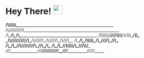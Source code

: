 # Hey There! <img src="https://raw.githubusercontent.com/MartinHeinz/MartinHeinz/master/wave.gif" width="30px">

__/\\\\\\\\\\\\\____________________________________________________
 _\/\\\/////////\\\__________________________________________________
  _\/\\\_______\/\\\__/\\\____________________________________________
   _\/\\\\\\\\\\\\\/__\///______/\\\\\\\\___/\\/\\\\\\\______/\\\\\____
    _\/\\\/////////_____/\\\___/\\\/////\\\_\/\\\/////\\\___/\\\///\\\__
     _\/\\\_____________\/\\\__/\\\\\\\\\\\__\/\\\___\///___/\\\__\//\\\_
      _\/\\\_____________\/\\\_\//\\///////___\/\\\_________\//\\\__/\\\__
       _\/\\\_____________\/\\\__\//\\\\\\\\\\_\/\\\__________\///\\\\\/___
        _\///______________\///____\//////////__\///_____________\/////_____

